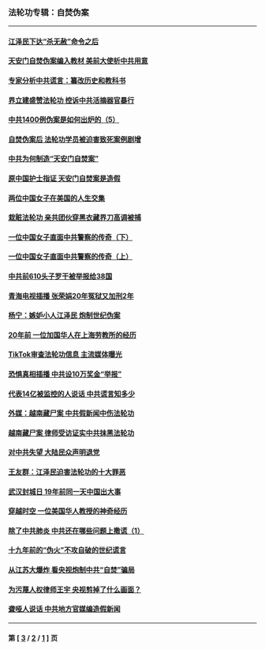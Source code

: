 ### 法轮功专辑：自焚伪案
---
#### [江泽民下达“杀无赦”命令之后](../../pages/nf5562/n13878084.md?10180430) 
#### [天安门自焚伪案编入教材 美前大使析中共用意](../../pages/nf5562/n13791932.md?10180430) 
#### [专家分析中共谎言：纂改历史和教科书](../../pages/nf5562/n13781542.md?10180430) 
#### [界立建盛赞法轮功 控诉中共活摘器官暴行](../../pages/nf5562/n13781971.md?10180430) 
#### [中共1400例伪案是如何出炉的（5）](../../pages/nf5562/n13226831.md?10180430) 
#### [自焚伪案后 法轮功学员被迫害致死案例剧增](../../pages/nf5562/n13190600.md?10180430) 
#### [中共为何制造“天安门自焚案”](../../pages/nf5562/n13183270.md?10180430) 
#### [原中国护士指证 天安门自焚案是造假](../../pages/nf5562/n13172289.md?10180430) 
#### [两位中国女子在美国的人生交集](../../pages/nf5562/n13156138.md?10180430) 
#### [栽赃法轮功 亲共团伙穿黑衣藏界刀高调被捕](../../pages/nf5562/n13073780.md?10180430) 
#### [一位中国女子直面中共警察的传奇（下）](../../pages/nf5562/n12989706.md?10180430) 
#### [一位中国女子直面中共警察的传奇（上）](../../pages/nf5562/n12985072.md?10180430) 
#### [中共前610头子罗干被举报给38国](../../pages/nf5562/n12975419.md?10180430) 
#### [青海电视插播 张荣娟20年冤狱又加刑2年](../../pages/nf5562/n12738166.md?10180430) 
#### [杨宁：嫉妒小人江泽民 炮制世纪伪案](../../pages/nf5562/n12724108.md?10180430) 
#### [20年前 一位加国华人在上海劳教所的经历](../../pages/nf5562/n12707932.md?10180430) 
#### [TikTok审查法轮功信息 主流媒体曝光](../../pages/nf5562/n12362336.md?10180430) 
#### [恐惧真相插播 中共设10万奖金“举报”](../../pages/nf5562/n12306396.md?10180430) 
#### [代表14亿被监控的人说话 中共谎言知多少](../../pages/nf5562/n12297484.md?10180430) 
#### [外媒：越南藏尸案 中共假新闻中伤法轮功](../../pages/nf5562/n12264411.md?10180430) 
#### [越南藏尸案 律师受访证实中共抹黑法轮功](../../pages/nf5562/n12261878.md?10180430) 
#### [对中共失望 大陆民众声明退党](../../pages/nf5562/n12187315.md?10180430) 
#### [王友群：江泽民迫害法轮功的十大罪恶](../../pages/nf5562/n12169074.md?10180430) 
#### [武汉封城日 19年前同一天中国出大事](../../pages/nf5562/n12150901.md?10180430) 
#### [穿越时空  一位美国华人教授的神奇经历](../../pages/nf5562/n12097460.md?10180430) 
#### [除了中共肺炎 中共还在哪些问题上撒谎（1）](../../pages/nf5562/n11955770.md?10180430) 
#### [十九年前的“伪火”不攻自破的世纪谎言](../../pages/nf5562/n11813238.md?10180430) 
#### [从江苏大爆炸 看央视炮制中共“自焚”骗局](../../pages/nf5562/n11140275.md?10180430) 
#### [为污蔑人权律师王宇 央视剪掉了什么画面？](../../pages/nf5562/n11130142.md?10180430) 
#### [聋哑人说话 中共地方官媒编造假新闻](../../pages/nf5562/n11006067.md?10180430) 

---
#### 第 [ [3](./3.md?10180430) / [2](./2.md?10180430) / [1](./1.md?10180430) ] 页
